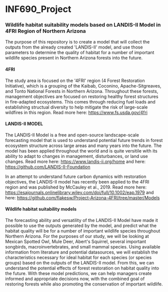 # INF690_Project
### Wildlife habitat suitability models based on LANDIS-II Model in 4FRI Region of Northern Arizona


The purpose of this repository is to create a model that will collect the outputs from the already created 'LANDIS-II' model, and use those parameters to determine the quality of habitat for a number of important wildlife species present in Northern Arizona forests into the future. 

#### 4FRI 
The study area is focused on the '4FRI' region (4 Forest Restoration Initiative), which is a grouping of the Kaibab, Coconino, Apache-Sitgreaves, and Tonto National Forests in Northern Arizona. Throughout these forests, management objectives are focused on restoring healthy forest structures in fire-adapted ecosystems. This comes through reducing fuel loads and establishing structual diversity to help mitigate the risk of large-scale wildfires in this region. Read more here: https://www.fs.usda.gov/4fri 

#### LANDIS-II MODEL
The LANDIS-II Model is a free and open-source landscape-scale forecasting model that is used to understand potential future trends in forest ecosystem structure across large areas and many years into the future. The model has been applied throughout the world and is quite versitile with its ability to adapt to changes in management, disturbances, or land use changes. Read more here: https://www.landis-ii.org/home and here: https://github.com/LANDIS-II-Foundation 

In an attempt to understand future carbon dynamics with restoration objectives, the LANDIS-II model has recently been applied to the 4FRI region and was published by McCauley et al., 2019. Read more here: https://esajournals.onlinelibrary.wiley.com/doi/full/10.1002/eap.1979 and here: https://github.com/flakesw/Project-Arizona-4FRI/tree/master/Models 

#### Wildlife habitat suitability models
The forecasting ability and versatility of the LANDIS-II Model have made it possible to use the outputs generated by the model, and predict what the habitat quality will be for a number of important wildlife species throughout Northern Arizona. For the purposes of our study, we will be looking at Mexican Spotted Owl, Mule Deer, Abert's Squirrel, several important songbirds, macroinvertebrates, and small mammal species. Using available information from literature and potential datasources, we will establish the characteristics necessary for ideal habitat for each species (or species groups) based on the outputs of the LANDIS-II model. From this, we can understand the potential effects of forest restoration on habitat quality into the future. With these model predictions, we can help managers create informed and appropriate decisions now, with the combined goal of restoring forests while also promoting the conservation of important wildlife. 
